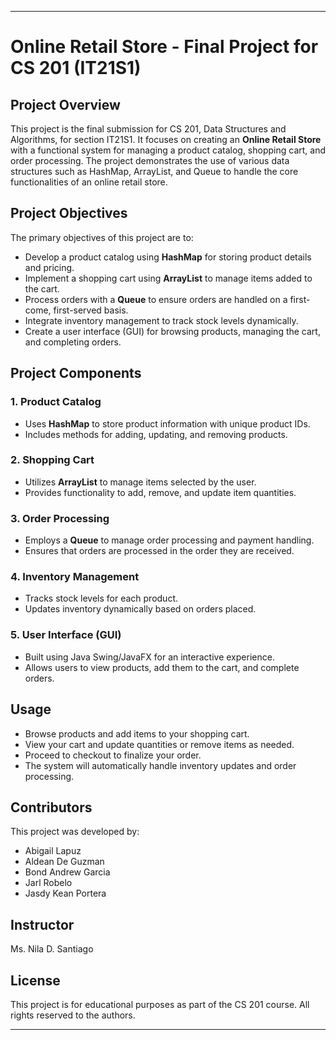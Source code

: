 
---

# Online Retail Store - Final Project for CS 201 (IT21S1)

## Project Overview
This project is the final submission for CS 201, Data Structures and Algorithms, for section IT21S1. It focuses on creating an **Online Retail Store** with a functional system for managing a product catalog, shopping cart, and order processing. The project demonstrates the use of various data structures such as HashMap, ArrayList, and Queue to handle the core functionalities of an online retail store.

## Project Objectives
The primary objectives of this project are to:
- Develop a product catalog using **HashMap** for storing product details and pricing.
- Implement a shopping cart using **ArrayList** to manage items added to the cart.
- Process orders with a **Queue** to ensure orders are handled on a first-come, first-served basis.
- Integrate inventory management to track stock levels dynamically.
- Create a user interface (GUI) for browsing products, managing the cart, and completing orders.

## Project Components
### 1. **Product Catalog**
   - Uses **HashMap** to store product information with unique product IDs.
   - Includes methods for adding, updating, and removing products.

### 2. **Shopping Cart**
   - Utilizes **ArrayList** to manage items selected by the user.
   - Provides functionality to add, remove, and update item quantities.

### 3. **Order Processing**
   - Employs a **Queue** to manage order processing and payment handling.
   - Ensures that orders are processed in the order they are received.

### 4. **Inventory Management**
   - Tracks stock levels for each product.
   - Updates inventory dynamically based on orders placed.

### 5. **User Interface (GUI)**
   - Built using Java Swing/JavaFX for an interactive experience.
   - Allows users to view products, add them to the cart, and complete orders.

## Usage
- Browse products and add items to your shopping cart.
- View your cart and update quantities or remove items as needed.
- Proceed to checkout to finalize your order.
- The system will automatically handle inventory updates and order processing.

## Contributors
This project was developed by:
- Abigail Lapuz
- Aldean De Guzman
- Bond Andrew Garcia
- Jarl Robelo
- Jasdy Kean Portera

## Instructor
Ms. Nila D. Santiago


## License
This project is for educational purposes as part of the CS 201 course. All rights reserved to the authors.

---
